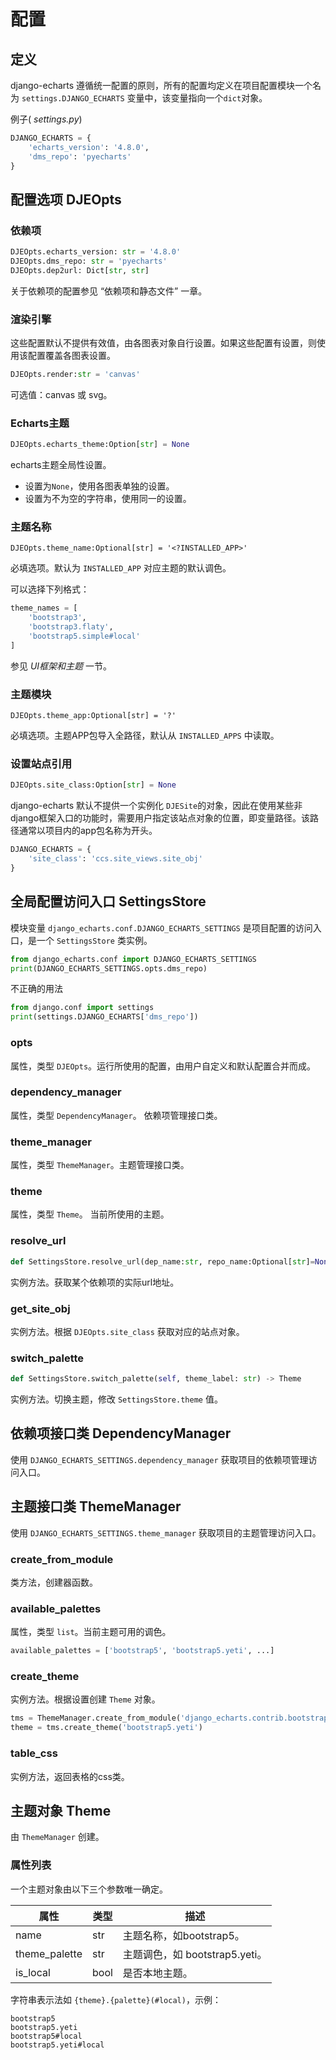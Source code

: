 # 配置

## 定义

django-echarts 遵循统一配置的原则，所有的配置均定义在项目配置模块一个名为 `settings.DJANGO_ECHARTS` 变量中，该变量指向一个`dict`对象。

例子( *settings.py*)

```python
DJANGO_ECHARTS = {
    'echarts_version': '4.8.0',
    'dms_repo': 'pyecharts'
}
```

## 配置选项 DJEOpts

### 依赖项

```python
DJEOpts.echarts_version: str = '4.8.0'
DJEOpts.dms_repo: str = 'pyecharts'
DJEOpts.dep2url: Dict[str, str]
```

关于依赖项的配置参见 “依赖项和静态文件” 一章。

### 渲染引擎

这些配置默认不提供有效值，由各图表对象自行设置。如果这些配置有设置，则使用该配置覆盖各图表设置。

```python
DJEOpts.render:str = 'canvas'
```

可选值：canvas 或 svg。

### Echarts主题

```python
DJEOpts.echarts_theme:Option[str] = None
```

echarts主题全局性设置。

- 设置为`None`，使用各图表单独的设置。
- 设置为不为空的字符串，使用同一的设置。

### 主题名称

```
DJEOpts.theme_name:Optional[str] = '<?INSTALLED_APP>'
```

必填选项。默认为 `INSTALLED_APP` 对应主题的默认调色。

可以选择下列格式：

```python
theme_names = [
    'bootstrap3',
    'bootstrap3.flaty',
    'bootstrap5.simple#local'
]
```

参见 *UI框架和主题* 一节。

### 主题模块

```
DJEOpts.theme_app:Optional[str] = '?'
```

必填选项。主题APP包导入全路径，默认从 `INSTALLED_APPS` 中读取。

### 设置站点引用

```python
DJEOpts.site_class:Option[str] = None
```

django-echarts 默认不提供一个实例化 `DJESite`的对象，因此在使用某些非django框架入口的功能时，需要用户指定该站点对象的位置，即变量路径。该路径通常以项目内的app包名称为开头。

```python
DJANGO_ECHARTS = {
    'site_class': 'ccs.site_views.site_obj'
}
```

## 全局配置访问入口 SettingsStore

模块变量 `django_echarts.conf.DJANGO_ECHARTS_SETTINGS` 是项目配置的访问入口，是一个 `SettingsStore` 类实例。

```python
from django_echarts.conf import DJANGO_ECHARTS_SETTINGS
print(DJANGO_ECHARTS_SETTINGS.opts.dms_repo)
```

不正确的用法

```python
from django.conf import settings
print(settings.DJANGO_ECHARTS['dms_repo'])
```

### opts

属性，类型 `DJEOpts`。运行所使用的配置，由用户自定义和默认配置合并而成。

### dependency_manager

属性，类型 `DependencyManager`。 依赖项管理接口类。

### theme_manager

属性，类型 `ThemeManager`。主题管理接口类。

### theme

属性，类型 `Theme`。 当前所使用的主题。

### resolve_url

```python
def SettingsStore.resolve_url(dep_name:str, repo_name:Optional[str]=None)->str
```

实例方法。获取某个依赖项的实际url地址。

### get_site_obj

实例方法。根据 `DJEOpts.site_class` 获取对应的站点对象。

### switch_palette

```python
def SettingsStore.switch_palette(self, theme_label: str) -> Theme
```

实例方法。切换主题，修改 `SettingsStore.theme` 值。

## 依赖项接口类 DependencyManager

使用 `DJANGO_ECHARTS_SETTINGS.dependency_manager` 获取项目的依赖项管理访问入口。

## 主题接口类 ThemeManager

使用 `DJANGO_ECHARTS_SETTINGS.theme_manager` 获取项目的主题管理访问入口。

### create_from_module

类方法，创建器函数。

### available_palettes

属性，类型 `list`。当前主题可用的调色。

```python
available_palettes = ['bootstrap5', 'bootstrap5.yeti', ...]
```

### create_theme

实例方法。根据设置创建 `Theme` 对象。

```python
tms = ThemeManager.create_from_module('django_echarts.contrib.bootstrap5')
theme = tms.create_theme('bootstrap5.yeti')
```

### table_css

实例方法，返回表格的css类。

## 主题对象 Theme

由 `ThemeManager` 创建。

### 属性列表

一个主题对象由以下三个参数唯一确定。

| 属性          | 类型 | 描述                           |
| ------------- | ---- | ------------------------------ |
| name          | str  | 主题名称，如bootstrap5。       |
| theme_palette | str  | 主题调色，如 bootstrap5.yeti。 |
| is_local      | bool | 是否本地主题。                 |

字符串表示法如 `{theme}.{palette}(#local)`，示例：

```
bootstrap5
bootstrap5.yeti
bootstrap5#local
bootstrap5.yeti#local

```


